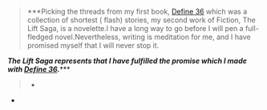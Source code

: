 

> ***Picking the threads from my first book, [Define 36](www.bit.ly/define36) which was a collection of shortest ( flash) stories, my second work of Fiction, The Lift Saga, is a novelette.I have a long way to go before I will pen a full-fledged novel.Nevertheless, writing is meditation for me, and I have promised myself that I will never stop it.

***The Lift Saga represents that I have fulfilled the promise which I made with [Define 36](www.bit.ly/define36).******
> *



*